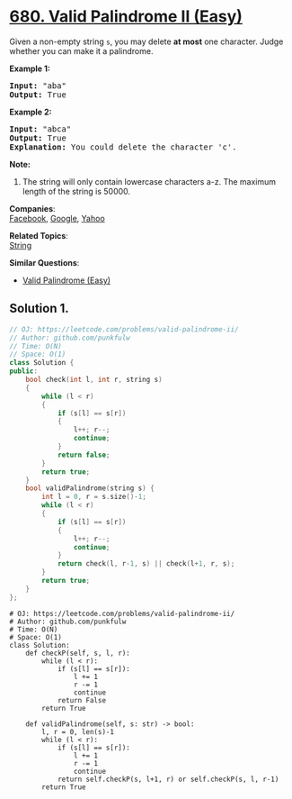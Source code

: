 # [680. Valid Palindrome II (Easy)](https://leetcode.com/problems/valid-palindrome-ii/)

<p>
Given a non-empty string <code>s</code>, you may delete <b>at most</b> one character.  Judge whether you can make it a palindrome.
</p>

<p><b>Example 1:</b><br>
</p><pre><b>Input:</b> "aba"
<b>Output:</b> True
</pre>
<p></p>

<p><b>Example 2:</b><br>
</p><pre><b>Input:</b> "abca"
<b>Output:</b> True
<b>Explanation:</b> You could delete the character 'c'.
</pre>
<p></p>

<p><b>Note:</b><br>
</p><ol>
<li>The string will only contain lowercase characters a-z.
The maximum length of the string is 50000.</li>
</ol>
<p></p>

**Companies**:  
[Facebook](https://leetcode.com/company/facebook), [Google](https://leetcode.com/company/google), [Yahoo](https://leetcode.com/company/yahoo)

**Related Topics**:  
[String](https://leetcode.com/tag/string/)

**Similar Questions**:
* [Valid Palindrome (Easy)](https://leetcode.com/problems/valid-palindrome/)

## Solution 1.

```cpp
// OJ: https://leetcode.com/problems/valid-palindrome-ii/
// Author: github.com/punkfulw
// Time: O(N)
// Space: O(1)
class Solution {
public:
    bool check(int l, int r, string s)
    {
        while (l < r)
        {
            if (s[l] == s[r])
            {
                l++; r--;
                continue;
            }
            return false;
        }
        return true;
    }
    bool validPalindrome(string s) {
        int l = 0, r = s.size()-1;
        while (l < r)
        {
            if (s[l] == s[r])
            {
                l++; r--;
                continue;
            }  
            return check(l, r-1, s) || check(l+1, r, s);
        }
        return true;
    }
};
```

```python3
# OJ: https://leetcode.com/problems/valid-palindrome-ii/
# Author: github.com/punkfulw
# Time: O(N)
# Space: O(1)
class Solution:
    def checkP(self, s, l, r):
        while (l < r):
            if (s[l] == s[r]):
                l += 1
                r -= 1
                continue
            return False
        return True
            
    def validPalindrome(self, s: str) -> bool:
        l, r = 0, len(s)-1
        while (l < r):
            if (s[l] == s[r]):
                l += 1
                r -= 1
                continue
            return self.checkP(s, l+1, r) or self.checkP(s, l, r-1)
        return True
    
```
